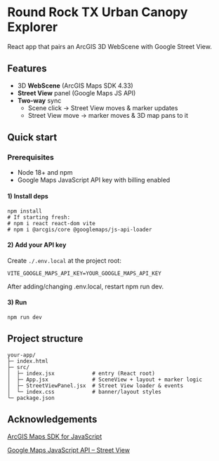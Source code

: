 # Round Rock TX Urban Canopy Explorer

React app that pairs an ArcGIS 3D WebScene with Google Street View.

## Features
* 3D **WebScene** (ArcGIS Maps SDK 4.33)
* **Street View** panel (Google Maps JS API)
* **Two-way** sync
    * Scene click → Street View moves & marker updates
    * Street View move → marker moves & 3D map pans to it

## Quick start
### Prerequisites
* Node 18+ and npm
* Google Maps JavaScript API key with billing enabled

#### 1) Install deps
```
npm install
# If starting fresh:
# npm i react react-dom vite
# npm i @arcgis/core @googlemaps/js-api-loader 
``` 

#### 2) Add your API key

Create `./.env.local` at the project root:
```
VITE_GOOGLE_MAPS_API_KEY=YOUR_GOOGLE_MAPS_API_KEY
```

After adding/changing .env.local, restart npm run dev.

#### 3) Run
```
npm run dev
```

## Project structure
```
your-app/
├─ index.html
├─ src/
│  ├─ index.jsx            # entry (React root)
│  ├─ App.jsx              # SceneView + layout + marker logic
│  ├─ StreetViewPanel.jsx  # Street View loader & events
│  └─ index.css            # banner/layout styles 
└─ package.json
```

## Acknowledgements

[ArcGIS Maps SDK for JavaScript](https://developers.arcgis.com/javascript/latest/)

[Google Maps JavaScript API – Street View](https://developers.google.com/maps/documentation/javascript/streetview)